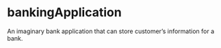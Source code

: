 # bankingApplication
An imaginary bank application that can store customer’s information for a bank.
